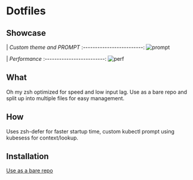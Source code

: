 # Dotfiles

## Showcase
|  _Custom theme and PROMPT_
:-------------------------:
![prompt](https://raw.github.com/Ramilito/.dotfiles/main/docs/images/prompt.png)

|  _Performance_
:-------------------------:
![perf](https://raw.github.com/Ramilito/.dotfiles/main/docs/images/dotfiles-perf.png)

## What
Oh my zsh optimized for speed and low input lag.
Use as a bare repo and split up into multiple files for easy management.

## How
Uses zsh-defer for faster startup time, custom kubectl prompt using kubesess for context/lookup.


## Installation

[Use as a bare repo](https://www.atlassian.com/git/tutorials/dotfiles)
